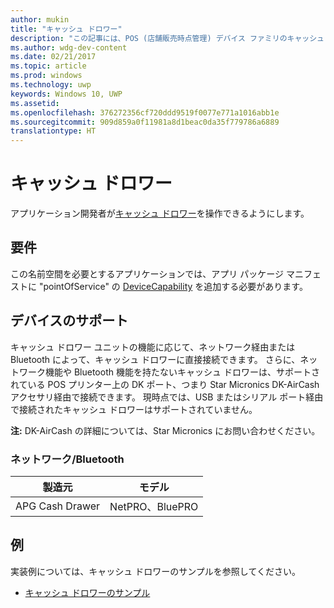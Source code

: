```yaml
---
author: mukin
title: "キャッシュ ドロワー"
description: "この記事には、POS (店舗販売時点管理) デバイス ファミリのキャッシュ ドロワーに関する情報が含まれています"
ms.author: wdg-dev-content
ms.date: 02/21/2017
ms.topic: article
ms.prod: windows
ms.technology: uwp
keywords: Windows 10, UWP
ms.assetid: 
ms.openlocfilehash: 376272356cf720ddd9519f0077e771a1016abb1e
ms.sourcegitcommit: 909d859a0f11981a8d1beac0da35f779786a6889
translationtype: HT
---
```

# <a name="cash-drawer"></a>キャッシュ ドロワー

アプリケーション開発者が[キャッシュ ドロワー](https://docs.microsoft.com/en-us/uwp/api/windows.devices.pointofservice.cashdrawer)を操作できるようにします。

## <a name="requirements"></a>要件
この名前空間を必要とするアプリケーションでは、アプリ パッケージ マニフェストに "pointOfService" の [DeviceCapability](https://msdn.microsoft.com/library/4353c4fd-f038-4986-81ed-d2ec0c6235ef) を追加する必要があります。

## <a name="device-support"></a>デバイスのサポート
キャッシュ ドロワー ユニットの機能に応じて、ネットワーク経由または Bluetooth によって、キャッシュ ドロワーに直接接続できます。 さらに、ネットワーク機能や Bluetooth 機能を持たないキャッシュ ドロワーは、サポートされている POS プリンター上の DK ポート、つまり Star Micronics DK-AirCash アクセサリ経由で接続できます。 現時点では、USB またはシリアル ポート経由で接続されたキャッシュ ドロワーはサポートされていません。

**注:** DK-AirCash の詳細については、Star Micronics にお問い合わせください。

### <a name="networkbluetooth"></a>ネットワーク/Bluetooth
| 製造元 |    モデル |
|--------------|-----------|
| APG Cash Drawer |    NetPRO、BluePRO |

## <a name="examples"></a>例
実装例については、キャッシュ ドロワーのサンプルを参照してください。
+    [キャッシュ ドロワーのサンプル](https://github.com/Microsoft/Windows-universal-samples/tree/master/Samples/CashDrawer)
